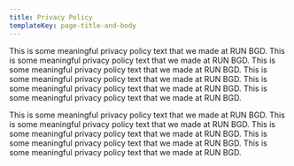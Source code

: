 ```yaml
---
title: Privacy Policy
templateKey: page-title-and-body
---
```

This is some meaningful privacy policy text that we made at RUN BGD. This is some meaningful privacy policy text that we made at RUN BGD. This is some meaningful privacy policy text that we made at RUN BGD. This is some meaningful privacy policy text that we made at RUN BGD. This is some meaningful privacy policy text that we made at RUN BGD. This is some meaningful privacy policy text that we made at RUN BGD. 

This is some meaningful privacy policy text that we made at RUN BGD. This is some meaningful privacy policy text that we made at RUN BGD. This is some meaningful privacy policy text that we made at RUN BGD. This is some meaningful privacy policy text that we made at RUN BGD. This is some meaningful privacy policy text that we made at RUN BGD.